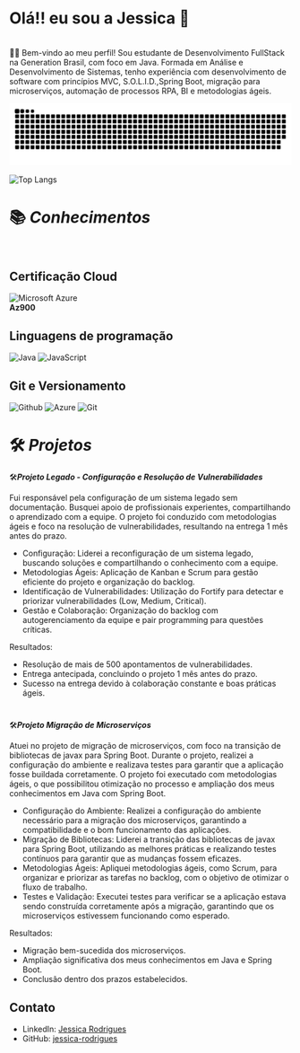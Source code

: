 # Olá!! eu sou a Jessica 👋
<br> <!-- espaço-->
👩‍💻 Bem-vindo ao meu perfil! Sou estudante de Desenvolvimento FullStack na Generation Brasil, com foco em Java. Formada em Análise e Desenvolvimento de Sistemas, tenho experiência com desenvolvimento de software com princípios MVC, S.O.L.I.D.,Spring Boot, migração para microserviços, automação de processos RPA, BI e metodologias ágeis.
<br> <!-- espaço-->

<picture>
  <source media="(prefers-color-scheme: dark)" srcset="https://raw.githubusercontent.com/platane/platane/output/github-contribution-grid-snake-dark.svg">
  <source media="(prefers-color-scheme: light)" srcset="https://raw.githubusercontent.com/platane/platane/output/github-contribution-grid-snake.svg">
  <img alt="github contribution grid snake animation" src="https://raw.githubusercontent.com/platane/platane/output/github-contribution-grid-snake.svg">
</picture>

<!-- _generated with [Platane/snk](https://github.com/jessicarodrialves/snk)_-->

 ![Top Langs](https://github-readme-stats.vercel.app/api/top-langs/?username=jessicarodrialves&size_weight=0.5&count_weight=0.5&theme=dracula)

# 📚                     ***Conhecimentos***
<br> <!-- Adiciona espaçamento entre o título e as informações abaixo -->


## Certificação Cloud
![Microsoft Azure](https://img.shields.io/badge/microsoft%20azure-0089D6?style=for-the-badge&logo=microsoft-azure&logoColor=white) <br>
**Az900**

## Linguagens de programação 
![Java](https://img.shields.io/badge/Java-ED8B00?style=for-the-badge&logo=openjdk&logoColor=white)
![JavaScript](https://img.shields.io/badge/JavaScript-F7DF1E?style=for-the-badge&logo=javascript&logoColor=black)


## Git e Versionamento

![Github](https://img.shields.io/badge/GitHub-100000?style=for-the-badge&logo=github&logoColor=white)
![Azure](https://img.shields.io/badge/Azure_DevOps-0078D7?style=for-the-badge&logo=azure-devops&logoColor=white)
![Git](https://img.shields.io/badge/GIT-E44C30?style=for-the-badge&logo=git&logoColor=white)

<!--<img src="https://cdn.jsdelivr.net/gh/devicons/devicon@latest/icons/azuredevops/azuredevops-original.svg" alt="azuredevops" width="40" height="40" /> <img src="https://cdn.jsdelivr.net/gh/devicons/devicon@latest/icons/github/github-original.svg" alt="github" width="40" height="40"  />  <img src="https://cdn.jsdelivr.net/gh/devicons/devicon@latest/icons/bitbucket/bitbucket-original-wordmark.svg" alt="bitbucket" width="40" height="40" /><img src="https://cdn.jsdelivr.net/gh/devicons/devicon@latest/icons/git/git-original.svg" alt="git" width="40" height="40" />
-->





#  🛠                ***Projetos*** 

 🛠***Projeto Legado - Configuração e Resolução de Vulnerabilidades***

Fui responsável pela configuração de um sistema legado sem documentação. Busquei apoio de profissionais experientes, compartilhando o aprendizado com a equipe. O projeto foi conduzido com metodologias ágeis e foco na resolução de vulnerabilidades, resultando na entrega 1 mês antes do prazo.

- Configuração: Liderei a reconfiguração de um sistema legado, buscando soluções e compartilhando o conhecimento com a equipe.
- Metodologias Ágeis: Aplicação de Kanban e Scrum para gestão eficiente do projeto e organização do backlog.
- Identificação de Vulnerabilidades: Utilização do Fortify para detectar e priorizar vulnerabilidades (Low, Medium, Critical).
- Gestão e Colaboração: Organização do backlog com autogerenciamento da equipe e pair programming para questões críticas.

Resultados:
- Resolução de mais de 500 apontamentos de vulnerabilidades.
- Entrega antecipada, concluindo o projeto 1 mês antes do prazo.
- Sucesso na entrega devido à colaboração constante e boas práticas ágeis.
# 
🛠***Projeto Migração de Microserviços***

Atuei no projeto de migração de microserviços, com foco na transição de bibliotecas de javax para Spring Boot. Durante o projeto, realizei a configuração do ambiente e realizava testes para garantir que a aplicação fosse buildada corretamente. O projeto foi executado com metodologias ágeis, o que possibilitou otimização no processo e ampliação dos meus conhecimentos em Java com Spring Boot.

- Configuração do Ambiente: Realizei a configuração do ambiente necessário para a migração dos microserviços, garantindo a compatibilidade e o bom funcionamento das aplicações.
- Migração de Bibliotecas: Liderei a transição das bibliotecas de javax para Spring Boot, utilizando as melhores práticas e realizando testes contínuos para garantir que as mudanças fossem eficazes.
- Metodologias Ágeis: Apliquei metodologias ágeis, como Scrum, para organizar e priorizar as tarefas no backlog, com o objetivo de otimizar o fluxo de trabalho.
- Testes e Validação: Executei testes para verificar se a aplicação estava sendo construída corretamente após a migração, garantindo que os microserviços estivessem funcionando como esperado.

Resultados:
- Migração bem-sucedida dos microserviços.
- Ampliação significativa dos meus conhecimentos em Java e Spring Boot.
- Conclusão dentro dos prazos estabelecidos.

## Contato
- LinkedIn: [Jessica Rodrigues](https://www.linkedin.com/in/jessica-rodrigues-alves/)
- GitHub: [jessica-rodrigues](https://github.com/jessica-rodrigues)




<!--Here are some ideas to get you started:

- 🔭 I’m currently working on ...
- 🌱 I’m currently learning ...
- 👯 I’m looking to collaborate on ...
- 🤔 I’m looking for help with ...
- 💬 Ask me about ...
- 📫 How to reach me: ...
- 😄 Pronouns: ...
- ⚡ Fun fact: ...

          
                    
   
          
[![Anurag's GitHub stats](https://github-readme-stats.vercel.app/api?username=jessicarodrialves&show_icons=true&theme=dracula)](https://github.com/jessicarodrialves/github-readme-stats)
![Anurag's GitHub stats](https://github-readme-stats.vercel.app/api?username=jessicarodrialves&hide=contribs,prs)




